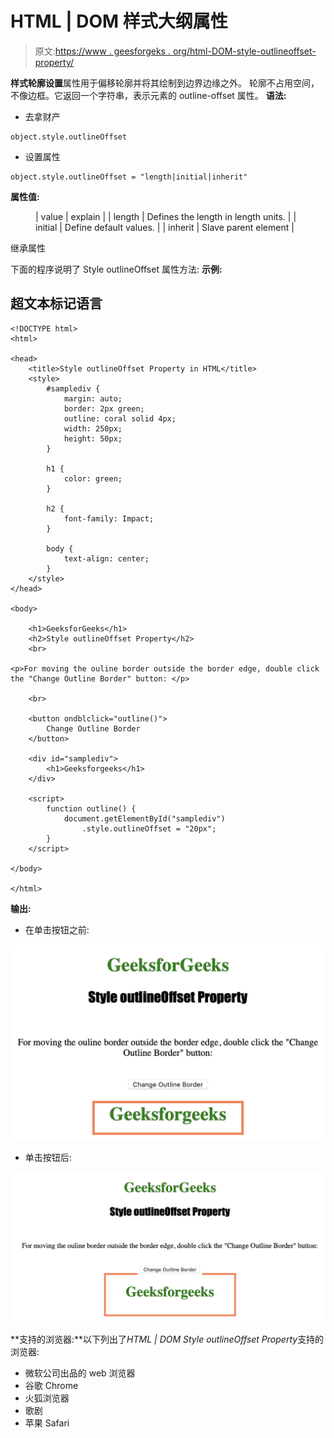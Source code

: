 # HTML | DOM 样式大纲属性

> 原文:[https://www . geesforgeks . org/html-DOM-style-outlineoffset-property/](https://www.geeksforgeeks.org/html-dom-style-outlineoffset-property/)

**样式轮廓设置**属性用于偏移轮廓并将其绘制到边界边缘之外。
轮廓不占用空间，不像边框。它返回一个字符串，表示元素的 outline-offset 属性。
**语法:**

*   去拿财产

```
object.style.outlineOffset
```

*   设置属性

```
object.style.outlineOffset = "length|initial|inherit"
```

**属性值:**

<figure class="table">

| value | explain |
| length | Defines the length in length units. |
| initial | Define default values. |
| inherit | Slave parent element |

</figure>

继承属性

下面的程序说明了 Style outlineOffset 属性方法:
**示例:**

## 超文本标记语言

```
<!DOCTYPE html>
<html>

<head>
    <title>Style outlineOffset Property in HTML</title>
    <style>
        #samplediv {
            margin: auto;
            border: 2px green;
            outline: coral solid 4px;
            width: 250px;
            height: 50px;
        }

        h1 {
            color: green;
        }

        h2 {
            font-family: Impact;
        }

        body {
            text-align: center;
        }
    </style>
</head>

<body>

    <h1>GeeksforGeeks</h1>
    <h2>Style outlineOffset Property</h2>
    <br>

<p>For moving the ouline border outside the border edge, double click the "Change Outline Border" button: </p>

    <br>

    <button ondblclick="outline()">
        Change Outline Border
    </button>

    <div id="samplediv">
        <h1>Geeksforgeeks</h1>
    </div>

    <script>
        function outline() {
            document.getElementById("samplediv")
                .style.outlineOffset = "20px";
        }
    </script>

</body>

</html>  
```

**输出:**

*   在单击按钮之前:

![](img/95c0cfc26e2c73a59fc1b924d2c7936f.png)

*   单击按钮后:

![](img/b2507007fb112d1938a82154009651cb.png)

**支持的浏览器:**以下列出了*HTML | DOM Style outlineOffset Property*支持的浏览器:

*   微软公司出品的 web 浏览器
*   谷歌 Chrome
*   火狐浏览器
*   歌剧
*   苹果 Safari